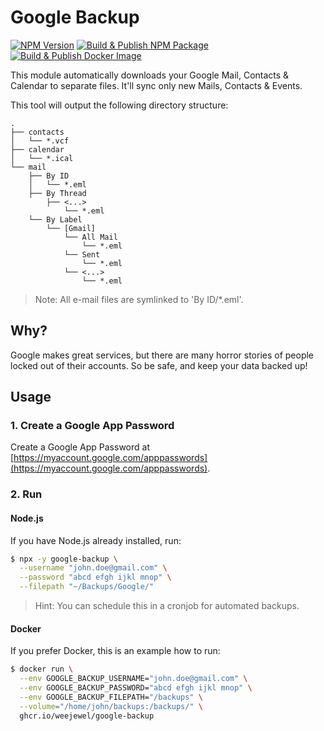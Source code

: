 # Google Backup

[![NPM Version](https://img.shields.io/npm/v/google-backup)](https://npmjs.com/package/google-backup)
[![Build & Publish NPM Package](https://github.com/WeeJeWel/node-google-backup/actions/workflows/npm-publish.yml/badge.svg)](https://github.com/WeeJeWel/node-google-backup/actions/workflows/npm-publish.yml)
[![Build & Publish Docker Image](https://github.com/WeeJeWel/node-google-backup/actions/workflows/ghcr-publish.yml/badge.svg)](https://github.com/WeeJeWel/node-google-backup/actions/workflows/ghcr-publish.yml)

This module automatically downloads your Google Mail, Contacts & Calendar to separate files. It'll sync only new Mails, Contacts & Events.

This tool will output the following directory structure:

```
.
├── contacts
│   └── *.vcf
├── calendar
│   └── *.ical
└── mail
    ├── By ID
    │   └── *.eml
    ├── By Thread
        ├── <...>
            └── *.eml
    └── By Label
        └── [Gmail]
            └── All Mail
                └── *.eml
            └── Sent
                └── *.eml
            └── <...>
                └── *.eml
```

> Note: All e-mail files are symlinked to 'By ID/*.eml'.

## Why?

Google makes great services, but there are many horror stories of people locked out of their accounts. So be safe, and keep your data backed up!

## Usage

### 1. Create a Google App Password

Create a Google App Password at [https://myaccount.google.com/apppasswords](https://myaccount.google.com/apppasswords).

### 2. Run

#### Node.js

If you have Node.js already installed, run:

```bash
$ npx -y google-backup \
  --username "john.doe@gmail.com" \
  --password "abcd efgh ijkl mnop" \
  --filepath "~/Backups/Google/"
```

> Hint: You can schedule this in a cronjob for automated backups.

#### Docker

If you prefer Docker, this is an example how to run: 

```bash
$ docker run \
  --env GOOGLE_BACKUP_USERNAME="john.doe@gmail.com" \
  --env GOOGLE_BACKUP_PASSWORD="abcd efgh ijkl mnop" \
  --env GOOGLE_BACKUP_FILEPATH="/backups" \
  --volume="/home/john/backups:/backups/" \
  ghcr.io/weejewel/google-backup
```
